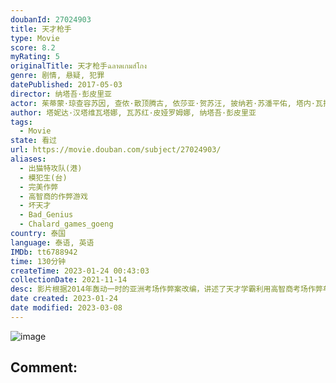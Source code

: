 ```yaml
---
doubanId: 27024903
title: 天才枪手
type: Movie
score: 8.2
myRating: 5
originalTitle: 天才枪手ฉลาดเกมส์โกง
genre: 剧情, 悬疑, 犯罪
datePublished: 2017-05-03
director: 纳塔吾·彭皮里亚
actor: 茱蒂蒙·琼查容苏因, 查侬·散顶腾古, 依莎亚·贺苏汪, 披纳若·苏潘平佑, 塔内·瓦拉库努娄, 莎琳雷特·托马斯, 伊戈·米基塔斯, 帕辛·宽萨塔彭, 萨哈贾克·波斯安吉特, 坎嘉娜·维耐潘尼, 育塔彭·瓦拉努科洛楚, 诺帕瓦特·里基特王, 维塔文·维拉维达亚南特
author: 塔妮达·汉塔维瓦塔娜, 瓦苏红·皮娅罗姆娜, 纳塔吾·彭皮里亚
tags:
  - Movie
state: 看过
url: https://movie.douban.com/subject/27024903/
aliases:
  - 出猫特攻队(港)
  - 模犯生(台)
  - 完美作弊
  - 高智商的作弊游戏
  - 坏天才
  - Bad_Genius
  - Chalard_games_goeng
country: 泰国
language: 泰语, 英语
IMDb: tt6788942
time: 130分钟
createTime: 2023-01-24 00:43:03
collectionDate: 2021-11-14
desc: 影片根据2014年轰动一时的亚洲考场作弊案改编，讲述了天才学霸利用高智商考场作弊牟取暴利的故事。出生平凡的天才少女Lynn（茱蒂蒙·琼查容苏因饰）在进入贵族学校后，结识了富二代同学Grace（依莎亚...
date created: 2023-01-24
date modified: 2023-03-08
---
```


![image](p2501863104.jpg)

Comment:
---
